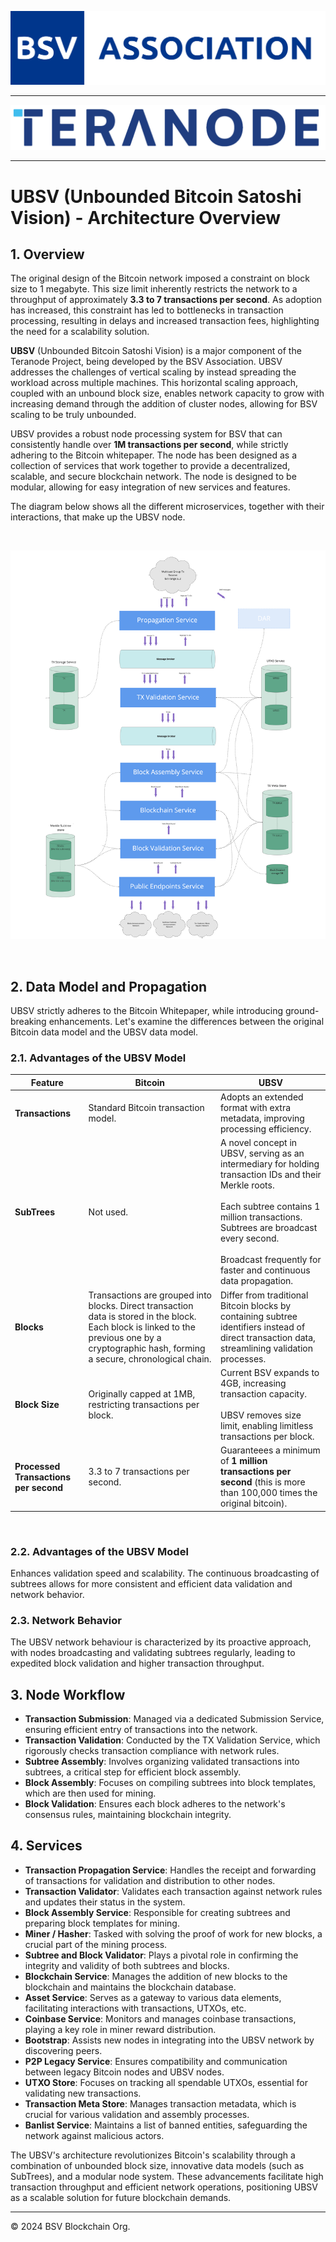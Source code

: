 
![BSVBA-Logo_FC.svg](img%2FBSVBA-Logo_FC.svg)

---

![teranode.png](img%2Fteranode.png)

---

# UBSV (Unbounded Bitcoin Satoshi Vision) - Architecture Overview

## 1. Overview


The original design of the Bitcoin network imposed a constraint on block size to 1 megabyte. This size limit inherently restricts the network to a throughput of approximately **3.3 to 7 transactions per second**. As adoption has increased, this constraint has led to bottlenecks in transaction processing, resulting in delays and increased transaction fees, highlighting the need for a scalability solution.

**UBSV** (Unbounded Bitcoin Satoshi Vision) is a major component of the Teranode Project, being developed by the BSV Association. UBSV addresses the challenges of vertical scaling by instead spreading the workload across multiple machines. This horizontal scaling approach, coupled with an unbound block size, enables network capacity to grow with increasing demand through the addition of cluster nodes, allowing for BSV scaling to be truly unbounded.

UBSV provides a robust node processing system for BSV that can consistently handle over **1M transactions per second**, while strictly adhering to the Bitcoin whitepaper.
The node has been designed as a collection of services that work together to provide a decentralized, scalable, and secure blockchain network. The node is designed to be modular, allowing for easy integration of new services and features.

The diagram below shows all the different microservices, together with their interactions, that make up the UBSV node.

&nbsp;
&nbsp;

![USBV_Overview_without_overlays.png](img%2FUSBV_Overview_without_overlays.png)

&nbsp;
&nbsp;
&nbsp;
&nbsp;

## 2. Data Model and Propagation

UBSV strictly adheres to the Bitcoin Whitepaper, while introducing ground-breaking enhancements.  Let's examine the differences between the original Bitcoin data model and the UBSV data model.

### 2.1. Advantages of the UBSV Model

| Feature                               | Bitcoin                                                                                                                                                                                        | UBSV                                                                                                                                                                                                                                                                   |
|---------------------------------------|------------------------------------------------------------------------------------------------------------------------------------------------------------------------------------------------|------------------------------------------------------------------------------------------------------------------------------------------------------------------------------------------------------------------------------------------------------------------------|
| **Transactions**                      | Standard Bitcoin transaction model.                                                                                                                                                            | Adopts an extended format with extra metadata, improving processing efficiency.                                                                                                                                                                                        |
| **SubTrees**                          | Not used.                                                                                                                                                                                      | A novel concept in UBSV, serving as an intermediary for holding transaction IDs and their Merkle roots.  </br></br> Each subtree contains 1 million transactions. Subtrees are broadcast every second. </br></br>Broadcast frequently for faster and continuous data propagation. |
| **Blocks**                            | Transactions are grouped into blocks. Direct transaction data is stored in the block. Each block is linked to the previous one by a cryptographic hash, forming a secure, chronological chain. | Differ from traditional Bitcoin blocks by containing subtree identifiers instead of direct transaction data, streamlining validation processes.                                                                                                                        |
| **Block Size**                        | Originally capped at 1MB, restricting transactions per block.                                                                                                                                  | Current BSV expands to 4GB, increasing transaction capacity. <br/><br/>UBSV removes size limit, enabling limitless transactions per block.                                                                                                                             |
| **Processed Transactions per second** | 3.3 to 7 transactions per second.                                                                                                                                                              | Guaranteees a minimum of **1 million transactions per second** (this is more than 100,000 times the original bitcoin).                                                                                                                                                 |


&nbsp;

### 2.2. Advantages of the UBSV Model

Enhances validation speed and scalability. The continuous broadcasting of subtrees allows for more consistent and efficient data validation and network behavior.

### 2.3. Network Behavior

The UBSV network behaviour is characterized by its proactive approach, with nodes broadcasting and validating subtrees regularly, leading to expedited block validation and higher transaction throughput.

## 3. Node Workflow

- **Transaction Submission**: Managed via a dedicated Submission Service, ensuring efficient entry of transactions into the network.
- **Transaction Validation**: Conducted by the TX Validation Service, which rigorously checks transaction compliance with network rules.
- **Subtree Assembly**: Involves organizing validated transactions into subtrees, a critical step for efficient block assembly.
- **Block Assembly**: Focuses on compiling subtrees into block templates, which are then used for mining.
- **Block Validation**: Ensures each block adheres to the network's consensus rules, maintaining blockchain integrity.

## 4. Services

- **Transaction Propagation Service**: Handles the receipt and forwarding of transactions for validation and distribution to other nodes.
- **Transaction Validator**: Validates each transaction against network rules and updates their status in the system.
- **Block Assembly Service**: Responsible for creating subtrees and preparing block templates for mining.
- **Miner / Hasher**: Tasked with solving the proof of work for new blocks, a crucial part of the mining process.
- **Subtree and Block Validator**: Plays a pivotal role in confirming the integrity and validity of both subtrees and blocks.
- **Blockchain Service**: Manages the addition of new blocks to the blockchain and maintains the blockchain database.
- **Asset Service**: Serves as a gateway to various data elements, facilitating interactions with transactions, UTXOs, etc.
- **Coinbase Service**: Monitors and manages coinbase transactions, playing a key role in miner reward distribution.
- **Bootstrap**: Assists new nodes in integrating into the UBSV network by discovering peers.
- **P2P Legacy Service**: Ensures compatibility and communication between legacy Bitcoin nodes and UBSV nodes.
- **UTXO Store**: Focuses on tracking all spendable UTXOs, essential for validating new transactions.
- **Transaction Meta Store**: Manages transaction metadata, which is crucial for various validation and assembly processes.
- **Banlist Service**: Maintains a list of banned entities, safeguarding the network against malicious actors.

The UBSV's architecture revolutionizes Bitcoin's scalability through a combination of unbounded block size, innovative data models (such as SubTrees), and a modular node system. These advancements facilitate high transaction throughput and efficient network operations, positioning UBSV as a scalable solution for future blockchain demands.

-----
© 2024 BSV Blockchain Org.
